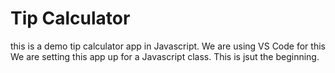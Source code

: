 # Tip Calculator
this is a demo tip calculator app in Javascript. We are using VS Code for this
We are setting this app up for a Javascript class. This is jsut the beginning.
